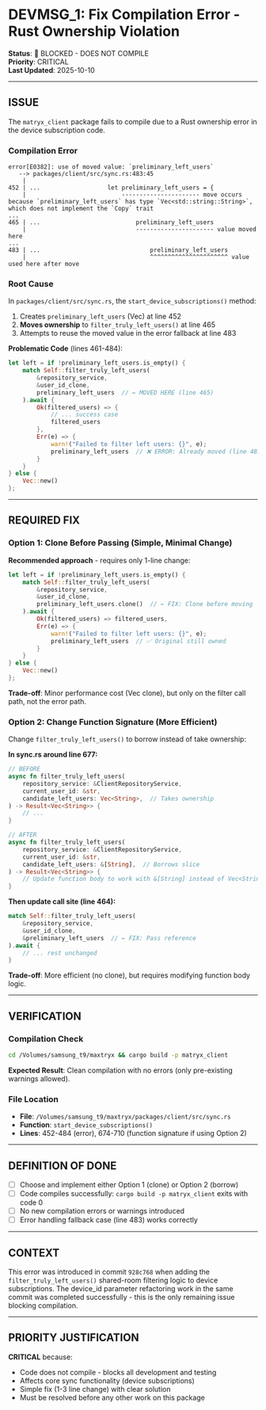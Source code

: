 # DEVMSG_1: Fix Compilation Error - Rust Ownership Violation

**Status**: 🔴 BLOCKED - DOES NOT COMPILE  
**Priority**: CRITICAL  
**Last Updated**: 2025-10-10

---

## ISSUE

The `matryx_client` package fails to compile due to a Rust ownership error in the device subscription code.

### Compilation Error

```
error[E0382]: use of moved value: `preliminary_left_users`
   --> packages/client/src/sync.rs:483:45
    |
452 | ...                   let preliminary_left_users = {
    |                           ---------------------- move occurs because `preliminary_left_users` has type `Vec<std::string::String>`, which does not implement the `Copy` trait
...
465 | ...                           preliminary_left_users
    |                               ---------------------- value moved here
...
483 | ...                               preliminary_left_users
    |                                   ^^^^^^^^^^^^^^^^^^^^^^ value used here after move
```

### Root Cause

In `packages/client/src/sync.rs`, the `start_device_subscriptions()` method:

1. Creates `preliminary_left_users` (Vec<String>) at line 452
2. **Moves ownership** to `filter_truly_left_users()` at line 465
3. Attempts to reuse the moved value in the error fallback at line 483

**Problematic Code** (lines 461-484):

```rust
let left = if !preliminary_left_users.is_empty() {
    match Self::filter_truly_left_users(
        &repository_service,
        &user_id_clone,
        preliminary_left_users  // ← MOVED HERE (line 465)
    ).await {
        Ok(filtered_users) => {
            // ... success case
            filtered_users
        },
        Err(e) => {
            warn!("Failed to filter left users: {}", e);
            preliminary_left_users  // ❌ ERROR: Already moved (line 483)
        }
    }
} else {
    Vec::new()
};
```

---

## REQUIRED FIX

### Option 1: Clone Before Passing (Simple, Minimal Change)

**Recommended approach** - requires only 1-line change:

```rust
let left = if !preliminary_left_users.is_empty() {
    match Self::filter_truly_left_users(
        &repository_service,
        &user_id_clone,
        preliminary_left_users.clone()  // ← FIX: Clone before moving
    ).await {
        Ok(filtered_users) => filtered_users,
        Err(e) => {
            warn!("Failed to filter left users: {}", e);
            preliminary_left_users  // ✅ Original still owned
        }
    }
} else {
    Vec::new()
};
```

**Trade-off**: Minor performance cost (Vec clone), but only on the filter call path, not the error path.

### Option 2: Change Function Signature (More Efficient)

Change `filter_truly_left_users()` to borrow instead of take ownership:

**In sync.rs around line 677:**

```rust
// BEFORE
async fn filter_truly_left_users(
    repository_service: &ClientRepositoryService,
    current_user_id: &str,
    candidate_left_users: Vec<String>,  // Takes ownership
) -> Result<Vec<String>> {
    // ...
}

// AFTER
async fn filter_truly_left_users(
    repository_service: &ClientRepositoryService,
    current_user_id: &str,
    candidate_left_users: &[String],  // Borrows slice
) -> Result<Vec<String>> {
    // Update function body to work with &[String] instead of Vec<String>
}
```

**Then update call site (line 464):**

```rust
match Self::filter_truly_left_users(
    &repository_service,
    &user_id_clone,
    &preliminary_left_users  // ← FIX: Pass reference
).await {
    // ... rest unchanged
}
```

**Trade-off**: More efficient (no clone), but requires modifying function body logic.

---

## VERIFICATION

### Compilation Check

```bash
cd /Volumes/samsung_t9/maxtryx && cargo build -p matryx_client
```

**Expected Result**: Clean compilation with no errors (only pre-existing warnings allowed).

### File Location

- **File**: `/Volumes/samsung_t9/maxtryx/packages/client/src/sync.rs`
- **Function**: `start_device_subscriptions()` 
- **Lines**: 452-484 (error), 674-710 (function signature if using Option 2)

---

## DEFINITION OF DONE

- [ ] Choose and implement either Option 1 (clone) or Option 2 (borrow)
- [ ] Code compiles successfully: `cargo build -p matryx_client` exits with code 0
- [ ] No new compilation errors or warnings introduced
- [ ] Error handling fallback case (line 483) works correctly

---

## CONTEXT

This error was introduced in commit `928c768` when adding the `filter_truly_left_users()` shared-room filtering logic to device subscriptions. The device_id parameter refactoring work in the same commit was completed successfully - this is the only remaining issue blocking compilation.

---

## PRIORITY JUSTIFICATION

**CRITICAL** because:
- Code does not compile - blocks all development and testing
- Affects core sync functionality (device subscriptions)
- Simple fix (1-3 line change) with clear solution
- Must be resolved before any other work on this package
